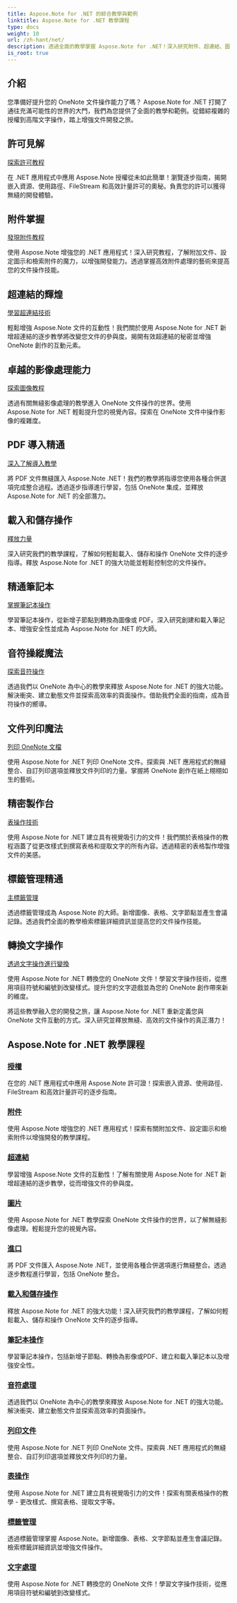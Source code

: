 ```yaml
---
title: Aspose.Note for .NET 的綜合教學與範例
linktitle: Aspose.Note for .NET 教學課程
type: docs
weight: 10
url: /zh-hant/net/
description: 透過全面的教學掌握 Aspose.Note for .NET！深入研究附件、超連結、圖像等。提升您的 OneNote 文件操作能力。
is_root: true
---
```

## 介紹

您準備好提升您的 OneNote 文件操作能力了嗎？ Aspose.Note for .NET 打開了通往充滿可能性的世界的大門，我們為您提供了全面的教學和範例。從錯綜複雜的授權到高階文字操作，踏上增強文件開發之旅。

## 許可見解 
[探索許可教程](./licensing/)

在 .NET 應用程式中應用 Aspose.Note 授權從未如此簡單！瀏覽逐步指南，揭開嵌入資源、使用路徑、FileStream 和高效計量許可的奧秘。負責您的許可以獲得無縫的開發體驗。

## 附件掌握 
[發現附件教程](./attachments/)

使用 Aspose.Note 增強您的 .NET 應用程式！深入研究教程，了解附加文件、設定圖示和檢索附件的魔力，以增強開發能力。透過掌握高效附件處理的藝術來提高您的文件操作技能。

## 超連結的輝煌 
[學習超連結技術](./hyperlinks/)

輕鬆增強 Aspose.Note 文件的互動性！我們關於使用 Aspose.Note for .NET 新增超連結的逐步教學將改變您文件的參與度。揭開有效超連結的秘密並增強 OneNote 創作的互動元素。

## 卓越的影像處理能力 
[探索圖像教程](./images/)

透過有關無縫影像處理的教學進入 OneNote 文件操作的世界。使用 Aspose.Note for .NET 輕鬆提升您的視覺內容。探索在 OneNote 文件中操作影像的複雜度。

## PDF 導入精通 
[深入了解導入教學](./import/)

將 PDF 文件無縫匯入 Aspose.Note .NET！我們的教學將指導您使用各種合併選項完成整合過程。透過逐步指導進行學習，包括 OneNote 集成，並釋放 Aspose.Note for .NET 的全部潛力。

## 載入和儲存操作 
[釋放力量](./loading-and-saving-operations/)

深入研究我們的教學課程，了解如何輕鬆載入、儲存和操作 OneNote 文件的逐步指導。釋放 Aspose.Note for .NET 的強大功能並輕鬆控制您的文件操作。

## 精通筆記本 
[掌握筆記本操作](./notebook-operations/)

學習筆記本操作，從新增子節點到轉換為圖像或 PDF。深入研究創建和載入筆記本、增強安全性並成為 Aspose.Note for .NET 的大師。

## 音符操縱魔法 
[探索音符操作](./note-manipulation/)

透過我們以 OneNote 為中心的教學來釋放 Aspose.Note for .NET 的強大功能。解決衝突、建立動態文件並探索高效率的頁面操作。借助我們全面的指南，成為音符操作的嚮導。

## 文件列印魔法 
[列印 OneNote 文檔](./printing-document/)

使用 Aspose.Note for .NET 列印 OneNote 文件。探索與 .NET 應用程式的無縫整合、自訂列印選項並釋放文件列印的力量。掌握將 OneNote 創作在紙上栩栩如生的藝術。

## 精密製作台 
[表操作技術](./table-manipulation/)

使用 Aspose.Note for .NET 建立具有視覺吸引力的文件！我們關於表格操作的教程涵蓋了從更改樣式到撰寫表格和提取文字的所有內容。透過精密的表格製作增強文件的美感。

## 標籤管理精通 
[主標籤管理](./tag-management/)

透過標籤管理成為 Aspose.Note 的大師。新增圖像、表格、文字節點並產生會議記錄。透過我們全面的教學檢索標籤詳細資訊並提高您的文件操作技能。

## 轉換文字操作 
[透過文字操作進行變換](./text-manipulation/)

使用 Aspose.Note for .NET 轉換您的 OneNote 文件！學習文字操作技術，從應用項目符號和編號到改變樣式。提升您的文字遊戲並為您的 OneNote 創作帶來新的維度。

將這些教學融入您的開發之旅，讓 Aspose.Note for .NET 重新定義您與 OneNote 文件互動的方式。深入研究並釋放無縫、高效的文件操作的真正潛力！
## Aspose.Note for .NET 教學課程 
### [授權](./licensing/)
在您的 .NET 應用程式中應用 Aspose.Note 許可證！探索嵌入資源、使用路徑、FileStream 和高效計量許可的逐步指南。
### [附件](./attachments/)
使用 Aspose.Note 增強您的 .NET 應用程式！探索有關附加文件、設定圖示和檢索附件以增強開發的教學課程。
### [超連結](./hyperlinks/)
學習增強 Aspose.Note 文件的互動性！了解有關使用 Aspose.Note for .NET 新增超連結的逐步教學，從而增強文件的參與度。
### [圖片](./images/)
使用 Aspose.Note for .NET 教學探索 OneNote 文件操作的世界，以了解無縫影像處理。輕鬆提升您的視覺內容。
### [進口](./import/)
將 PDF 文件匯入 Aspose.Note .NET，並使用各種合併選項進行無縫整合。透過逐步教程進行學習，包括 OneNote 整合。
### [載入和儲存操作](./loading-and-saving-operations/)
釋放 Aspose.Note for .NET 的強大功能！深入研究我們的教學課程，了解如何輕鬆載入、儲存和操作 OneNote 文件的逐步指導。
### [筆記本操作](./notebook-operations/)
學習筆記本操作，包括新增子節點、轉換為影像或PDF、建立和載入筆記本以及增強安全性。 
### [音符處理](./note-manipulation/)
透過我們以 OneNote 為中心的教學來釋放 Aspose.Note for .NET 的強大功能。解決衝突、建立動態文件並探索高效率的頁面操作。
### [列印文件](./printing-document/)
使用 Aspose.Note for .NET 列印 OneNote 文件。探索與 .NET 應用程式的無縫整合、自訂列印選項並釋放文件列印的力量。
### [表操作](./table-manipulation/)
使用 Aspose.Note for .NET 建立具有視覺吸引力的文件！探索有關表格操作的教學 - 更改樣式、撰寫表格、提取文字等。
### [標籤管理](./tag-management/)
透過標籤管理掌握 Aspose.Note。新增圖像、表格、文字節點並產生會議記錄。檢索標籤詳細資訊並增強文件操作。
### [文字處理](./text-manipulation/)
使用 Aspose.Note for .NET 轉換您的 OneNote 文件！學習文字操作技術，從應用項目符號和編號到改變樣式。